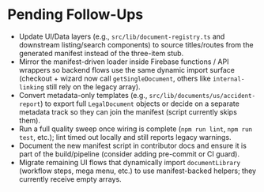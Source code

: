 # Pending Follow-Ups

- Update UI/Data layers (e.g., `src/lib/document-registry.ts` and downstream listing/search components) to source titles/routes from the generated manifest instead of the three-item stub.
- Mirror the manifest-driven loader inside Firebase functions / API wrappers so backend flows use the same dynamic import surface (checkout + wizard now call `getSingleDocument`, others like `internal-linking` still rely on the legacy array).
- Convert metadata-only templates (e.g., `src/lib/documents/us/accident-report`) to export full `LegalDocument` objects or decide on a separate metadata track so they can join the manifest (script currently skips them).
- Run a full quality sweep once wiring is complete (`npm run lint`, `npm run test`, etc.); lint timed out locally and still reports legacy warnings.
- Document the new manifest script in contributor docs and ensure it is part of the build/pipeline (consider adding pre-commit or CI guard).
- Migrate remaining UI flows that dynamically import `documentLibrary` (workflow steps, mega menu, etc.) to use manifest-backed helpers; they currently receive empty arrays.
